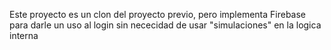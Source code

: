 Este proyecto es un clon del proyecto previo, pero implementa Firebase para darle un uso al login sin nececidad de usar "simulaciones" en la logica interna
